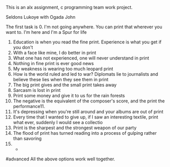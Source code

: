 This is an alx assignment, c programming team work project. 

Seldons Lukoye with Ogada John 

The first task is
0. I'm not going anywhere. You can print that wherever you want to. I'm here and I'm a Spur for life
1. Education is when you read the fine print. Experience is what you get if you don't
2. With a face like mine, I do better in print
3. What one has not experienced, one will never understand in print
4. Nothing in fine print is ever good news
5. My weakness is wearing too much leopard print
6. How is the world ruled and led to war? Diplomats lie to journalists and believe these lies when they see them in print
7. The big print gives and the small print takes away
8. Sarcasm is lost in print
9. Print some money and give it to us for the rain forests
10. The negative is the equivalent of the composer's score, and the print the performance11. 
11. It's depressing when you're still around and your albums are out of print
12. Every time that I wanted to give up, if I saw an interesting textile, print what ever, suddenly I would see a collectio
13. Print is the sharpest and the strongest weapon of our party
14. The flood of print has turned reading into a process of gulping rather than savoring
15. *
#advanced
All the above options work well together.
